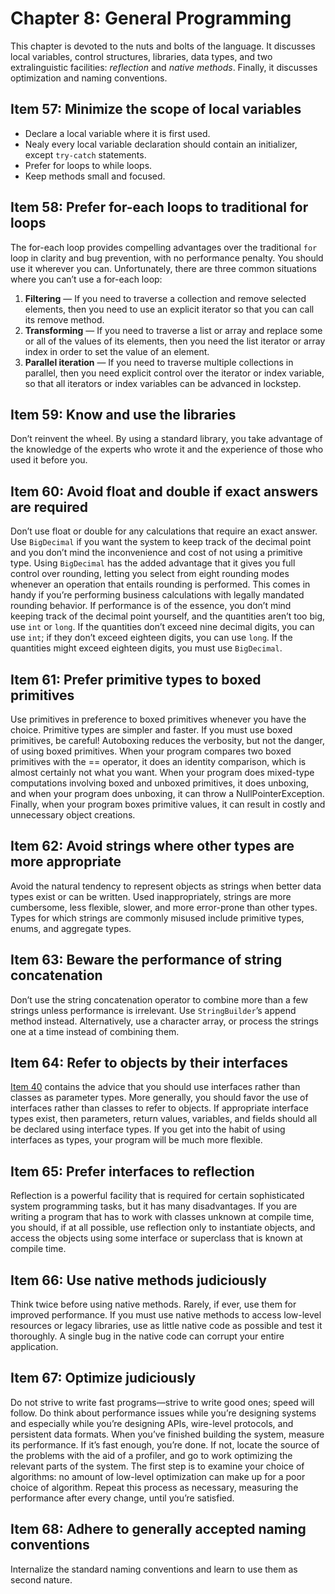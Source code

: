# Chapter 8: General Programming

This chapter is devoted to the nuts and bolts of the language. It discusses local variables, control structures, libraries, data types, and two extralinguistic facilities: *reflection* and *native methods*. Finally, it discusses optimization and naming conventions.

## Item 57: Minimize the scope of local variables

- Declare a local variable where it is first used.
- Nealy every local variable declaration should contain an initializer, except `try-catch` statements.
- Prefer for loops to while loops.
- Keep methods small and focused.

## Item 58: Prefer for-each loops to traditional for loops

The for-each loop provides compelling advantages over the traditional `for` loop in clarity and bug prevention, with no performance penalty. You should use it wherever you can. Unfortunately, there are three common situations where you can’t use a for-each loop:

1. **Filtering** — If you need to traverse a collection and remove selected elements, then you need to use an explicit iterator so that you can call its remove method.
2. **Transforming** — If you need to traverse a list or array and replace some or all of the values of its elements, then you need the list iterator or array index in order to set the value of an element.
3. **Parallel iteration** — If you need to traverse multiple collections in parallel, then you need explicit control over the iterator or index variable, so that all iterators or index variables can be advanced in lockstep.

## Item 59: Know and use the libraries

Don’t reinvent the wheel. By using a standard library, you take advantage of the knowledge of the experts who wrote it and the experience of those who used it before you.

## Item 60: Avoid float and double if exact answers are required

Don’t use float or double for any calculations that require an exact answer. Use `BigDecimal` if you want the system to keep track of the decimal point and you don’t mind the inconvenience and cost of not using a primitive type. Using `BigDecimal` has the added advantage that it gives you full control over rounding, letting you select from eight rounding modes whenever an operation that entails rounding is performed. This comes in handy if you’re performing business calculations with legally mandated rounding behavior. If performance is of the essence, you don’t mind keeping track of the decimal point yourself, and the quantities aren’t too big, use `int` or `long`. If the quantities don’t exceed nine decimal digits, you can use `int`; if they don’t exceed eighteen digits, you can use `long`. If the quantities might exceed eighteen digits, you must use `BigDecimal`.

## Item 61: Prefer primitive types to boxed primitives

Use primitives in preference to boxed primitives whenever you have the choice. Primitive types are simpler and faster. If you must use boxed primitives, be careful! Autoboxing reduces the verbosity, but not the danger, of using boxed primitives. When your program compares two boxed primitives with the == operator, it does an identity comparison, which is almost certainly not what you want. When your program does mixed-type computations involving boxed and unboxed primitives, it does unboxing, and when your program does unboxing, it can throw a NullPointerException. Finally, when your program boxes primitive values, it can result in costly and unnecessary object creations.

## Item 62: Avoid strings where other types are more appropriate

Avoid the natural tendency to represent objects as strings when better data types exist or can be written. Used inappropriately, strings are more cumbersome, less flexible, slower, and more error-prone than other types. Types for which strings are commonly misused include primitive types, enums, and aggregate types.

## Item 63: Beware the performance of string concatenation

Don’t use the string concatenation operator to combine more than a few strings unless performance is irrelevant. Use `StringBuilder`’s append method instead. Alternatively, use a character array, or process the strings one at a time instead of combining them.

## Item 64: Refer to objects by their interfaces

[Item 40](chapter-7.md#item-40-design-method-signatures-carefully) contains the advice that you should use interfaces rather than classes as parameter types. More generally, you should favor the use of interfaces rather than classes to refer to objects. If appropriate interface types exist, then parameters, return values, variables, and fields should all be declared using interface types. If you get into the habit of using interfaces as types, your program will be much more flexible.

## Item 65: Prefer interfaces to reflection

Reflection is a powerful facility that is required for certain sophisticated system programming tasks, but it has many disadvantages. If you are writing a program that has to work with classes unknown at compile time, you should, if at all possible, use reflection only to instantiate objects, and access the objects using some interface or superclass that is known at compile time.

## Item 66: Use native methods judiciously

Think twice before using native methods. Rarely, if ever, use them for improved performance. If you must use native methods to access low-level resources or legacy libraries, use as little native code as possible and test it thoroughly. A single bug in the native code can corrupt your entire application.

## Item 67: Optimize judiciously

Do not strive to write fast programs—strive to write good ones; speed will follow. Do think about performance issues while you’re designing systems and especially while you’re designing APIs, wire-level protocols, and persistent data formats. When you’ve finished building the system, measure its performance. If it’s fast enough, you’re done. If not, locate the source of the problems with the aid of a profiler, and go to work optimizing the relevant parts of the system. The first step is to examine your choice of algorithms: no amount of low-level optimization can make up for a poor choice of algorithm. Repeat this process as necessary, measuring the performance after every change, until you’re satisfied.

## Item 68: Adhere to generally accepted naming conventions

Internalize the standard naming conventions and learn to use them as second nature.